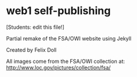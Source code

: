 # web1 self-publishing

[Students: edit this file!]

Partial remake of the FSA/OWI website using Jekyll

Created by Felix Doll

All images come from the FSA/OWI collection at: http://www.loc.gov/pictures/collection/fsa/

